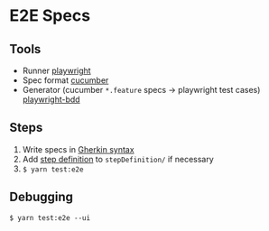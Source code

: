 # E2E Specs

## Tools

- Runner [playwright](https://playwright.dev/docs/intro)
- Spec format [cucumber](https://github.com/cucumber/cucumber-js)
- Generator (cucumber `*.feature` specs -> playwright test cases) [playwright-bdd](https://vitalets.github.io/playwright-bdd/)

## Steps

1. Write specs in [Gherkin syntax](https://cucumber.io/docs/gherkin/reference/)
2. Add [step definition](https://github.com/cucumber/cucumber-js/blob/main/docs/support_files/step_definitions.md) to `stepDefinition/` if necessary
3. `$ yarn test:e2e`

## Debugging

`$ yarn test:e2e --ui`
